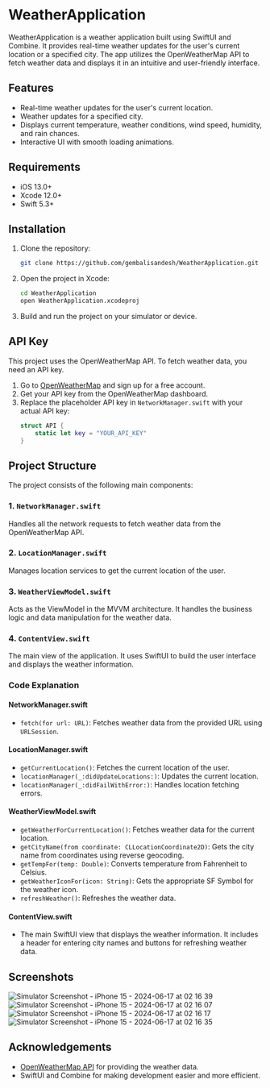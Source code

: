# WeatherApplication

WeatherApplication is a weather application built using SwiftUI and Combine. It provides real-time weather updates for the user's current location or a specified city. The app utilizes the OpenWeatherMap API to fetch weather data and displays it in an intuitive and user-friendly interface.

## Features

- Real-time weather updates for the user's current location.
- Weather updates for a specified city.
- Displays current temperature, weather conditions, wind speed, humidity, and rain chances.
- Interactive UI with smooth loading animations.

## Requirements

- iOS 13.0+
- Xcode 12.0+
- Swift 5.3+

## Installation

1. Clone the repository:
   ```sh
   git clone https://github.com/gembalisandesh/WeatherApplication.git
   ```
2. Open the project in Xcode:
   ```sh
   cd WeatherApplication
   open WeatherApplication.xcodeproj
   ```
3. Build and run the project on your simulator or device.

## API Key

This project uses the OpenWeatherMap API. To fetch weather data, you need an API key.

1. Go to [OpenWeatherMap](https://openweathermap.org/api) and sign up for a free account.
2. Get your API key from the OpenWeatherMap dashboard.
3. Replace the placeholder API key in `NetworkManager.swift` with your actual API key:
   ```swift
   struct API {
       static let key = "YOUR_API_KEY"
   }
   ```

## Project Structure

The project consists of the following main components:

### 1. `NetworkManager.swift`

Handles all the network requests to fetch weather data from the OpenWeatherMap API.

### 2. `LocationManager.swift`

Manages location services to get the current location of the user.

### 3. `WeatherViewModel.swift`

Acts as the ViewModel in the MVVM architecture. It handles the business logic and data manipulation for the weather data.

### 4. `ContentView.swift`

The main view of the application. It uses SwiftUI to build the user interface and displays the weather information.

### Code Explanation

#### NetworkManager.swift

- `fetch(for url: URL)`: Fetches weather data from the provided URL using `URLSession`.

#### LocationManager.swift

- `getCurrentLocation()`: Fetches the current location of the user.
- `locationManager(_:didUpdateLocations:)`: Updates the current location.
- `locationManager(_:didFailWithError:)`: Handles location fetching errors.

#### WeatherViewModel.swift

- `getWeatherForCurrentLocation()`: Fetches weather data for the current location.
- `getCityName(from coordinate: CLLocationCoordinate2D)`: Gets the city name from coordinates using reverse geocoding.
- `getTempFor(temp: Double)`: Converts temperature from Fahrenheit to Celsius.
- `getWeatherIconFor(icon: String)`: Gets the appropriate SF Symbol for the weather icon.
- `refreshWeather()`: Refreshes the weather data.

#### ContentView.swift

- The main SwiftUI view that displays the weather information. It includes a header for entering city names and buttons for refreshing weather data.

## Screenshots

![Simulator Screenshot - iPhone 15 - 2024-06-17 at 02 16 39](https://github.com/gembalisandesh/WeatherApplication/assets/93411433/c574680f-bce3-4d29-9f68-de4abe56d4f4)
![Simulator Screenshot - iPhone 15 - 2024-06-17 at 02 16 07](https://github.com/gembalisandesh/WeatherApplication/assets/93411433/ca2e6839-3439-42f1-80af-fda2110b9c81)
![Simulator Screenshot - iPhone 15 - 2024-06-17 at 02 16 17](https://github.com/gembalisandesh/WeatherApplication/assets/93411433/83fe651b-1545-4682-a646-66d8b87d6dc5)
![Simulator Screenshot - iPhone 15 - 2024-06-17 at 02 16 35](https://github.com/gembalisandesh/WeatherApplication/assets/93411433/2b7b8c65-5e8e-4163-a562-850e4efadba5)


## Acknowledgements

- [OpenWeatherMap API](https://openweathermap.org/api) for providing the weather data.
- SwiftUI and Combine for making development easier and more efficient.

